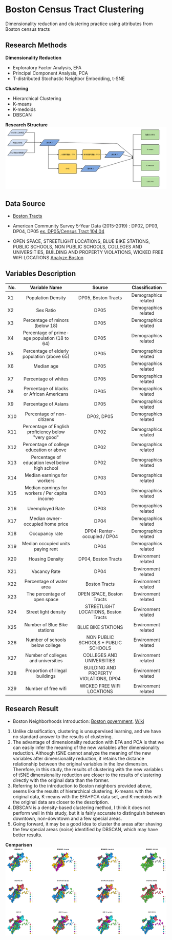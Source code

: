 # Boston Census Tract Clustering
Dimensionality reduction and clustering practice using attributes from Boston census tracts


## Research Methods
**Dimensionality Reduction**
* Exploratory Factor Analysis, EFA
* Principal Component Analysis, PCA
* T-distributed Stochastic Neighbor Embedding, t-SNE

**Clustering**
* Hierarchical Clustering
* K-means
* K-medoids
* DBSCAN

**Research Structure**
![structure](https://github.com/SajavaChang/BostonCensusTractClustering/blob/main/structure.png)


## Data Source
* [Boston Tracts](https://data.boston.gov/dataset/census-2010-tracts)

* American Community Survey 5-Year Data (2015-2019) : DP02, DP03, DP04, DP05   [ex. DP05/Census Tract 104.04](https://data.census.gov/cedsci/table?g=1400000US25025010404&tid=ACSDP5Y2019.DP05)

* OPEN SPACE, STREETLIGHT LOCATIONS, BLUE BIKE STATIONS, PUBLIC SCHOOLS, NON PUBLIC SCHOOLS, COLLEGES AND UNIVERSITIES, BUILDING AND PROPERTY VIOLATIONS, WICKED FREE WIFI LOCATIONS [Analyze Boston](https://data.boston.gov/)


## Variables Description
| No.  | Variable Name | Source | Classification |
| ------------- |:-------------:|:-------------:|:-------------:|
| X1	| Population Density | 	DP05, Boston Tracts	|	Demographics related |
| X2	| Sex Ratio | DP05 |	Demographics related |
| X3	| Percentage of minors (below 18)| DP05 |	Demographics related |
| X4	| Percentage of prime-age population (18 to 64)| DP05	|	Demographics  related	|
| X5	| Percentage of elderly population (above 65)| 	DP05	|	Demographics  related	|
| X6	| Median age| 	DP05	|	Demographics  related	|
| X7	| Percentage of whites| 	DP05	|	Demographics  related	|
| X8	| Percentage of blacks or African Americans| 	DP05	|	Demographics  related	|
| X9	| Percentage of Asians| 	DP05	|	Demographics  related	|
| X10	| Percentage of non-citizens| 	DP02, DP05	|	Demographics  related	|
| X11	| Percentage of English proficiency below "very good"| 	DP02	|	Demographics  related	|
| X12	| Percentage of college education or above| 	DP02	|	Demographics  related	|
| X13	| Percentage of education level below high school| 	DP02	|	Demographics  related	|
| X14	| Median earnings for workers| 	DP03 |	Demographics  related	|
| X15	| Median earnings for workers / Per capita income| 	DP03	|	Demographics  related	|
| X16	| Unemployed Rate| 	DP03	|	Demographics  related	|
| X17	| Median owner-occupied home price| 	DP04	|	Demographics  related	|
| X18	| Occupancy rate|	DP04: Renter-occupied / DP04	|	Demographics  related	|
| X19	| Median occupied units paying rent|	DP04	|	Demographics  related	|
| X20	| Housing Density|	DP04, Boston Tracts	|	Environment related	|
| X21	| Vacancy Rate|	DP04	|	Environment related	|
| X22	| Percentage of water area|	Boston Tracts	|	Environment related	|
| X23	| The percentage of open space | OPEN SPACE, Boston Tracts |	Environment related	|
| X24	| Street light density|	STREETLIGHT LOCATIONS, Boston Tracts	|	Environment related	|
| X25	| Number of Blue Bike stations|	BLUE BIKE STATIONS	|	Environment related	|
| X26	| Number of schools below college|	NON PUBLIC SCHOOLS + PUBLIC SCHOOLS	|	Environment related	|
| X27	| Number of colleges and universities|	COLLEGES AND UNIVERSITIES	|	Environment related	|
| X28	| Proportion of illegal buildings|	BUILDING AND PROPERTY VIOLATIONS, DP04	|	Environment related	|
| X29	| Number of free wifi|	WICKED FREE WIFI LOCATIONS	|	Environment related	|


## Research Result
* Boston Neighborhoods Introduction: [Boston government](https://www.boston.gov/neighborhoods), [Wiki](https://en.wikipedia.org/wiki/Neighborhoods_in_Boston)
1. Unlike classification, clustering is unsupervised learning, and we have no standard answer to the results of clustering.
2. The advantage of dimensionality reduction with EFA and PCA is that we can easily infer the meaning of the new variables after dimensionality reduction. Although tSNE cannot analyze the meaning of the new variables after dimensionality reduction, it retains the distance relationship between the original variables in the low dimension. Therefore, in this study, the results of clustering with the new variables of tSNE dimensionality reduction are closer to the results of clustering directly with the original data than the former.
3. Referring to the introduction to Boston neighbors provided above, seems like the results of hierarchical clustering, K-means with the original data, K-means with the EFA+PCA data set, and K-medoids with the original data are closer to the description.
4. DBSCAN is a density-based clustering method, I think it does not perform well in this study, but it is fairly accurate to distinguish between downtown, non-downtown and a few special areas. 
5. Going forward, it may be a good idea to cluster the areas after shaving the few special areas (noise) identified by DBSCAN, which may have better results.

**Comparison**
![map](https://github.com/SajavaChang/BostonCensusTractClustering/blob/main/map.png)
